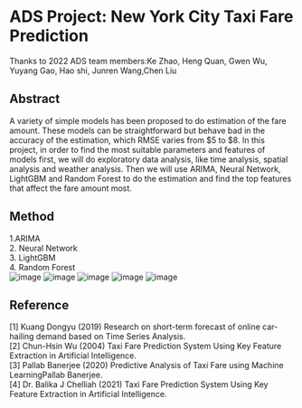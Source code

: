 # ADS Project: New York City Taxi Fare Prediction
Thanks to 2022 ADS team members:Ke Zhao, Heng Quan, Gwen Wu, Yuyang Gao, Hao shi, Junren Wang,Chen Liu 
## Abstract
A variety of simple models has been proposed to do estimation of the fare amount. 
These models can be straightforward but behave bad in the accuracy of the 
estimation, which RMSE varies from $5 to $8. In this project, in order to find the 
most suitable parameters and features of models first, we will do exploratory data 
analysis, like time analysis, spatial analysis and weather analysis. Then we will 
use ARIMA, Neural Network, LightGBM and Random Forest to do the 
estimation and find the top features that affect the fare amount most.
## Method
1.ARIMA  
2. Neural Network  
3. LightGBM  
4. Random Forest  
![image](https://user-images.githubusercontent.com/32992856/166613499-c82e32f3-51e5-4b13-9b28-c639350700e4.png)
![image](https://user-images.githubusercontent.com/32992856/166613510-72a137f4-3a68-43d9-abac-7c6bc100c73f.png)
![image](https://user-images.githubusercontent.com/32992856/166613528-24e4400b-dc4a-4845-b5da-844b296222a3.png)
![image](https://user-images.githubusercontent.com/32992856/166613535-92a092f7-9394-4549-869a-66f2374d31e0.png)
![image](https://user-images.githubusercontent.com/32992856/166613553-b53ab347-7145-4591-8f37-6af0e8f0ccc0.png)

## Reference
[1] Kuang Dongyu (2019) Research on short-term forecast of online car-hailing demand based on Time Series Analysis.   
[2] Chun-Hsin Wu (2004) Taxi Fare Prediction System Using Key Feature Extraction in Artificial Intelligence.    
[3] Pallab Banerjee (2020) Predictive Analysis of Taxi Fare using Machine LearningPallab Banerjee.  
[4] Dr. Balika J Chelliah (2021) Taxi Fare Prediction System Using Key Feature Extraction in Artificial Intelligence.  
